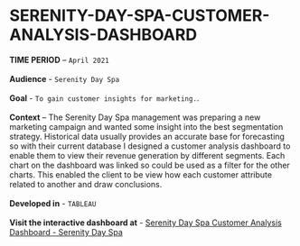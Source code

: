 # SERENITY-DAY-SPA-CUSTOMER-ANALYSIS-DASHBOARD
**TIME PERIOD** – ```April 2021``` <br/>
<br/>
**Audience** - ```Serenity Day Spa ``` <br/>
<br/>
**Goal** - ```To gain customer insights for marketing.```.<br/>
<br/>
**Context** – The Serenity Day Spa management was preparing a new marketing campaign and wanted some insight into the best segmentation strategy. Historical data usually provides an accurate base for forecasting so with their current database I designed a customer analysis dashboard to enable them to view their revenue generation by different segments. Each chart on the dashboard was linked so could be used as a filter for the other charts. This enabled the client to be view how each customer attribute related to another and draw conclusions. <br/>
<br/>
**Developed in** - ```TABLEAU```<br/>
<br/>
**Visit the interactive dashboard at** - [Serenity Day Spa Customer Analysis Dashboard - Serenity Day Spa](https://www.lusubilosingogo.com/)
<br/>
<br/>

